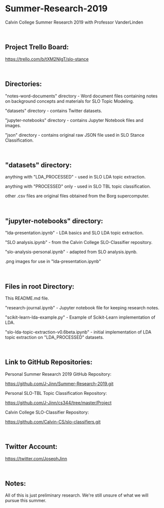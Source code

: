 # Summer-Research-2019
Calvin College Summer Research 2019 with Professor VanderLinden

&nbsp;

## Project Trello Board:

https://trello.com/b/tXM2NIgT/slo-stance

&nbsp;

## Directories:

"notes-word-documents" directory - Word document files containing notes on background concepts and materials for SLO Topic Modeling.

"datasets" directory - contains Twitter datasets.

"jupyter-notebooks" directory - contains Jupyter Notebook files and images.

"json" directory - contains original raw JSON file used in SLO Stance Classification.

&nbsp;

## "datasets" directory:

anything with "LDA_PROCESSED" - used in SLO LDA topic extraction.

anything with "PROCESSED" only - used in SLO TBL topic classification.

other .csv files are original files obtained from the Borg supercomputer.

&nbsp;

## "jupyter-notebooks" directory:

"lda-presentation.ipynb" - LDA basics and SLO LDA topic extraction.

"SLO analysis.ipynb" - from the Calvin College SLO-Classifier repository.

"slo-analysis-personal.ipynb" - adapted from SLO analysis.ipynb.

.png images for use in "lda-presentation.ipynb"

&nbsp;

## Files in root Directory:

This README.md file.

"research-journal.ipynb" - Jupyter notebook file for keeping research notes.

"scikit-learn-lda-example.py" - Example of Scikit-Learn implementation of LDA.

"slo-lda-topic-extraction-v0.6beta.ipynb" - initial implementation of LDA topic extraction on "LDA_PROCESSED" datasets.

&nbsp;

## Link to GitHub Repositories:

Personal Summer Research 2019 GitHub Repository:

https://github.com/J-Jinn/Summer-Research-2019.git

Personal SLO-TBL Topic Classification Repository:

https://github.com/J-Jinn/cs344/tree/master/Project

Calvin College SLO-Classifier Repository:

https://github.com/Calvin-CS/slo-classifiers.git

&nbsp;

## Twitter Account:

https://twitter.com/JosephJinn

&nbsp;

## Notes:

All of this is just preliminary research.  We're still unsure of what we will pursue this summer.

&nbsp;